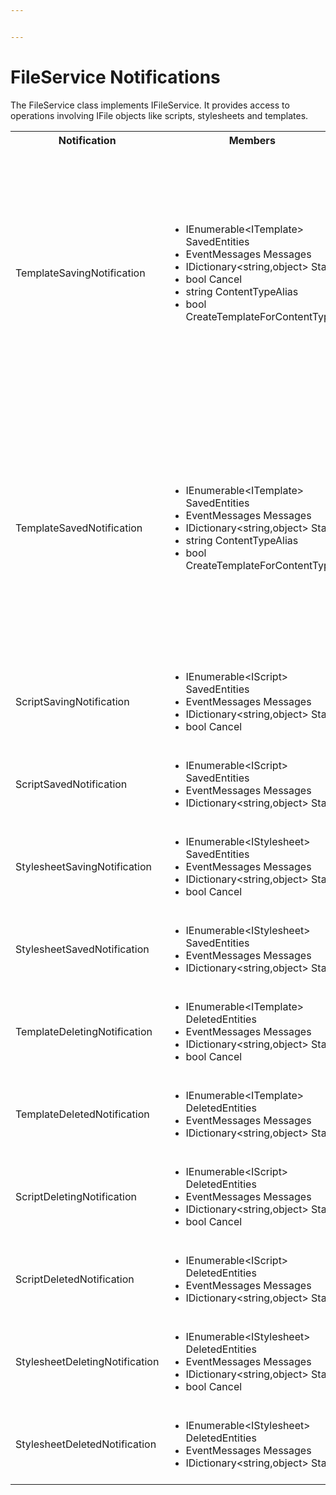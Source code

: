 ```yaml
---


---
```


# FileService Notifications

The FileService class implements IFileService. It provides access to operations involving IFile objects like scripts, stylesheets and templates.

<table>
  <tr>
    <th>Notification</th>
    <th>Members</th>
    <th>Description</th>
  </tr>

  <tr>
    <td>TemplateSavingNotification</td>
    <td>
      <ul>
        <li>IEnumerable&ltITemplate&gt SavedEntities</li>
        <li>EventMessages Messages</li>
        <li>IDictionary&ltstring,object&gt State</li>
        <li>bool Cancel</li>
        <li>string ContentTypeAlias</li>
        <li>bool CreateTemplateForContentType</li>
      </ul>
    </td>
    <td>
    Published when FileService.SaveTemplate is called in the API.<br>
      <ol>
        <li>SavedEntities: Gets the collection of ITemplate objects being saved.</li>
        <li>ContentTypeAlias: The alias of the ContentType the template is for, this is used when creating a Document Type with Template, it's not recommended to try and change or set this.</li>
        <li>CreateTemplateForContentType: Boolean value determining if the template is create for a Document Type, it's not recommended to change this value.</li>
      </ol>
    </td>
  </tr>

  <tr>
    <td>TemplateSavedNotification</td>
    <td>
      <ul>
        <li>IEnumerable&ltITemplate&gt SavedEntities</li>
        <li>EventMessages Messages</li>
        <li>IDictionary&ltstring,object&gt State</li>
        <li>string ContentTypeAlias</li>
        <li>bool CreateTemplateForContentType</li>
      </ul>
    </td>
    <td>
    Published when FileService.SaveTemplate is called in the API, after the template has been saved.<br>
      <ol>
        <li>SavedEntities: Gets the collection of saved ITemplate objects.</li>
        <li>ContentTypeAlias: The alias of the ContentType the template is for, this is used when creating a Document Type with Template, it's not recommended to try and change this value.</li>
        <li>CreateTemplateForContentType: Boolean value determining if the template is create for a Document Type, it's not recommended to change this value.</li>
      </ol>
    </td>
  </tr>

  <tr>
    <td>ScriptSavingNotification</td>
    <td>
      <ul>
        <li>IEnumerable&ltIScript&gt SavedEntities</li>
        <li>EventMessages Messages</li>
        <li>IDictionary&ltstring,object&gt State</li>
        <li>bool Cancel</li>
      </ul>
    </td>
    <td>
    Published when FileService.SaveScript is called in the API.<br>
    SavedEntities: Gets the collection of IScript objects being saved.
    </td>
  </tr>

  <tr>
    <td>ScriptSavedNotification</td>
    <td>
      <ul>
        <li>IEnumerable&ltIScript&gt SavedEntities</li>
        <li>EventMessages Messages</li>
        <li>IDictionary&ltstring,object&gt State</li>
      </ul>
    </td>
    <td>
    Published when FileService.SaveScript is called in the API, after the script has been saved.<br>
    SavedEntities: Gets the collection of saved IScript objects.
    </td>
  </tr>

  <tr>
    <td>StylesheetSavingNotification</td>
    <td>
      <ul>
        <li>IEnumerable&ltIStylesheet&gt SavedEntities</li>
        <li>EventMessages Messages</li>
        <li>IDictionary&ltstring,object&gt State</li>
        <li>bool Cancel</li>
      </ul>
    </td>
    <td>
    Published when FileService.SaveStyleSheet is called in the API.<br>
    SavedEntities: Gets the collection of IStylesheet objects being saved.
    </td>
  </tr>

  <tr>
    <td>StylesheetSavedNotification</td>
    <td>
      <ul>
        <li>IEnumerable&ltIStylesheet&gt SavedEntities</li>
        <li>EventMessages Messages</li>
        <li>IDictionary&ltstring,object&gt State</li>
      </ul>
    </td>
    <td>
    Published when FileService.SaveStylesheet is called in the API, after the script has been saved.<br>
    SavedEntities: Gets the collection of saved IStylesheet objects.
    </td>
  </tr>

  <tr>
    <td>TemplateDeletingNotification</td>
    <td>
      <ul>
        <li>IEnumerable&ltITemplate&gt DeletedEntities</li>
        <li>EventMessages Messages</li>
        <li>IDictionary&ltstring,object&gt State</li>
        <li>bool Cancel</li>
      </ul>
    </td>
    <td>
      Published when FileService.DeleteTemplate is called in the API.<br/>
      DeletedEntities: Gets the collection of ITemplate objects being deleted.
    </td>
  </tr>

  <tr>
    <td>TemplateDeletedNotification</td>
    <td>
      <ul>
        <li>IEnumerable&ltITemplate&gt DeletedEntities</li>
        <li>EventMessages Messages</li>
        <li>IDictionary&ltstring,object&gt State</li>
      </ul>
    </td>
    <td>
      Published when FileService.DeleteTemplate is called in the API, after the template has been deleted.<br/>
      DeletedEntities: Gets the collection of deleted ITemplate objects.
    </td>
  </tr>

  <tr>
    <td>ScriptDeletingNotification</td>
    <td>
      <ul>
        <li>IEnumerable&ltIScript&gt DeletedEntities</li>
        <li>EventMessages Messages</li>
        <li>IDictionary&ltstring,object&gt State</li>
        <li>bool Cancel</li>
      </ul>
    </td>
    <td>
      Published when FileService.DeleteScript is called in the API.<br/>
      DeletedEntities: Gets the collection of IScript objects being deleted.
    </td>
  </tr>

  <tr>
    <td>ScriptDeletedNotification</td>
    <td>
      <ul>
        <li>IEnumerable&ltIScript&gt DeletedEntities</li>
        <li>EventMessages Messages</li>
        <li>IDictionary&ltstring,object&gt State</li>
      </ul>
    </td>
    <td>
      Published when FileService.DeleteScript is called in the API, after the script has been deleted.<br/>
      DeletedEntities: Gets the collection of deleted IScript objects.
    </td>
  </tr>

  <tr>
    <td>StylesheetDeletingNotification</td>
    <td>
      <ul>
        <li>IEnumerable&ltIStylesheet&gt DeletedEntities</li>
        <li>EventMessages Messages</li>
        <li>IDictionary&ltstring,object&gt State</li>
        <li>bool Cancel</li>
      </ul>
    </td>
    <td>
      Published when FileService.DeleteStylesheet is called in the API.<br/>
      DeletedEntities: Gets the collection of IStylesheet objects being deleted.
    </td>
  </tr>

  <tr>
    <td>StylesheetDeletedNotification</td>
    <td>
      <ul>
        <li>IEnumerable&ltIStylesheet&gt DeletedEntities</li>
        <li>EventMessages Messages</li>
        <li>IDictionary&ltstring,object&gt State</li>
      </ul>
    </td>
    <td>
      Published when FileService.DeleteStylesheet is called in the API, after the stylesheet has been deleted.<br/>
      DeletedEntities: Gets the collection of deleted IStylesheet objects.
    </td>
  </tr>

</table>